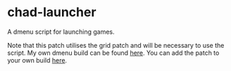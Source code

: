 # chad-launcher
A dmenu script for launching games.

Note that this patch utilises the grid patch and will be necessary to use the script.
My own dmenu build can be found [here](https://github.com/JimPix1/dotfiles). You can add the patch to your own build [here](https://tools.suckless.org/dmenu/patches/grid).

